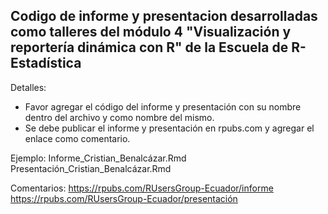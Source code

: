## Codigo de informe y presentacion desarrolladas como talleres del módulo 4 "Visualización y reportería dinámica con R" de la Escuela de R-Estadística

Detalles:
* Favor agregar el código del informe y presentación con su nombre dentro del archivo y como nombre del mismo.
* Se debe publicar el informe y presentación en rpubs.com y agregar el enlace como comentario.

Ejemplo: 
Informe_Cristian_Benalcázar.Rmd
Presentación_Cristian_Benalcázar.Rmd

Comentarios: 
https://rpubs.com/RUsersGroup-Ecuador/informe
https://rpubs.com/RUsersGroup-Ecuador/presentación
